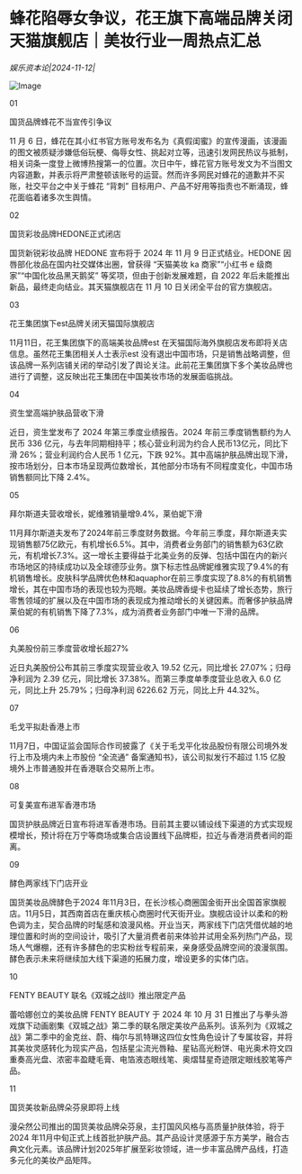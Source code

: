 # 蜂花陷辱女争议，花王旗下高端品牌关闭天猫旗舰店｜美妆行业一周热点汇总

*娱乐资本论|2024-11-12|*

![Image](https://p3-sign.toutiaoimg.com/tos-cn-i-6w9my0ksvp/6c79092bf0c84befadc263109be32b51~tplv-tt-shrink:640:0.image?lk3s=06827d14&traceid=20241112204206CE0FB584200E075F93D4&x-expires=2147483647&x-signature=BPTyPVzeAlOxpBfI0tXxg1Mssck%3D)

01

国货品牌蜂花不当宣传引争议

11 月 6 日，蜂花在其小红书官方账号发布名为《真假闺蜜》的宣传漫画，该漫画的图文被质疑涉嫌低俗玩梗、侮辱女性、挑起对立等，迅速引发网民热议与抵制，相关词条一度登上微博热搜第一的位置。次日中午，蜂花官方账号发文为不当图文内容道歉，并表示将严肃整顿该账号的运营。然而许多网民对蜂花的道歉并不买账，社交平台之中关于蜂花 “背刺” 目标用户、产品不好用等指责也不断涌现，蜂花面临着诸多次生舆情。

02

国货彩妆品牌HEDONE正式闭店

国货新锐彩妆品牌 HEDONE 宣布将于 2024 年 11 月 9 日正式结业。HEDONE 因唇部化妆品在国内社交媒体出圈，曾获得 “天猫美妆 ka 商家”“小红书 e 级商家”“中国化妆品黑天鹅奖” 等奖项，但由于创新发展难题，自 2022 年后未能推出新品，最终走向结业。其天猫旗舰店在 11 月 10 日关闭全平台的官方旗舰店。

03

花王集团旗下est品牌关闭天猫国际旗舰店

11月11日，花王集团旗下的高端美妆品牌est 在天猫国际海外旗舰店发布即将关店信息。虽然花王集团相关人士表示est 没有退出中国市场，只是销售战略调整，但该品牌一系列店铺关闭的举动引发了舆论关注。此前花王集团旗下多个美妆品牌也进行了调整，这反映出花王集团在中国美妆市场的发展面临挑战。

04

资生堂高端护肤品营收下滑

近日，资生堂发布了 2024 年第三季度业绩报告。2024 年前三季度销售额约为人民币 336 亿元，与去年同期相持平；核心营业利润为约合人民币13亿元，同比下滑 26%；营业利润约合人民币 1 亿元，下跌 92%。其中高端护肤品牌出现下滑，按市场划分，日本市场呈现两位数增长，其他部分市场有不同程度变化，中国市场销售额同比下降 2.4%。

05

拜尔斯道夫营收增长，妮维雅销量增9.4%，莱伯妮下滑

11月拜尔斯道夫发布了2024年前三季度财务数据。今年前三季度，拜尔斯道夫实现销售额75亿欧元，有机增长6.5%。其中，消费者业务部门的销售额为63亿欧元，有机增长7.3%。这一增长主要得益于北美业务的反弹、包括中国在内的新兴市场地区的持续成功以及全球德莎业务。旗下标志性品牌妮维雅实现了9.4%的有机销售增长。皮肤科学品牌优色林和aquaphor在前三季度实现了8.8%的有机销售增长，其在中国市场的表现也较为亮眼。美妆品牌香缇卡也延续了增长态势，旅行零售领域的扩展以及在中国市场的表现成为推动增长的关键因素。而奢侈护肤品牌莱伯妮的有机销售下降了7.3%，成为消费者业务部门中唯一下滑的品牌。

06

丸美股份前三季度营收增长超27%

近日丸美股份公布其前三季度实现营业收入 19.52 亿元，同比增长 27.07%；归母净利润为 2.39 亿元，同比增长 37.38%。而第三季度单季度营业总收入 6.0 亿元，同比上升 25.79%；归母净利润 6226.62 万元，同比上升 44.32%。

07

毛戈平拟赴香港上市

11月7日，中国证监会国际合作司披露了《关于毛戈平化妆品股份有限公司境外发行上市及境内未上市股份 “全流通” 备案通知书》，该公司拟发行不超过 1.15 亿股境外上市普通股并在香港联合交易所上市。

08

可复美宣布进军香港市场

国货护肤品牌近日宣布将进军香港市场。目前其主要以铺设线下渠道的方式实现规模增长，预计将在万宁等商场或集合店设置线下品牌柜，拉近与香港消费者间的距离。

09

酵色两家线下门店开业

国货美妆品牌酵色于2024 年11月3日，在长沙核心商圈国金街开出全国首家旗舰店。11月5日，其西南首店在重庆核心商圈时代天街开业。旗舰店设计以柔和的粉色调为主，契合品牌的时髦感和浪漫风格。开业当天，两家线下门店凭借优越的地理位置和时尚的空间设计，吸引了大量消费者前来体验并试用全系列热门产品，现场人气爆棚，还有许多酵色的忠实粉丝专程前来，亲身感受品牌空间的浪漫氛围。酵色表示未来将继续加大线下渠道的拓展力度，增设更多的实体门店。

10

FENTY BEAUTY 联名《双城之战Ⅱ》推出限定产品

蕾哈娜创立的美妆品牌 FENTY BEAUTY 于 2024 年 10 月 31 日推出了与拳头游戏旗下动画剧集《双城之战》第二季的联名限定美妆产品系列。该系列为《双城之战》第二季中的金克丝、蔚、梅尔与凯特琳这四位女性角色设计了专属妆容，并将其美妆灵感转化为现实产品，包括星尘流光唇釉、星钻高光粉饼、电光奥术符文四重奏高光盘、浓密丰盈睫毛膏、电箔液态眼线笔、奥熠彗星奇迹限定眼线胶笔等产品。

11

国货美妆新品牌朵芬泉即将上线

漫朵然公司推出的国货美妆品牌朵芬泉，主打国风风格与高质量护肤体验，将于2024 年11月中旬正式上线首批护肤产品。其产品设计灵感源于东方美学，融合古典文化元素。该品牌计划2025年扩展至彩妆领域，进一步丰富品牌产品线，打造多元化的美妆产品矩阵。

